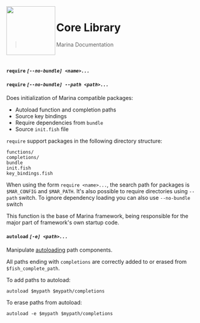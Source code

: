 <img src="https://cdn.rawgit.com/oh-my-fish/oh-my-fish/e4f1c2e0219a17e2c748b824004c8d0b38055c16/docs/logo.svg" align="left" width="128px" height="128px"/>

# Core Library

> Marina Documentation

<br>

#### `require` _`[--no-bundle] <name>...`_
#### `require` _`[--no-bundle] --path <path>...`_

Does initialization of Marina compatible packages:

* Autoload function and completion paths
* Source key bindings
* Require dependencies from `bundle`
* Source `init.fish` file

`require` support packages in the following directory structure:

```
functions/
completions/
bundle
init.fish
key_bindings.fish
```

When using the form `require <name>...`, the search path for packages is
`$MAR_CONFIG` and `$MAR_PATH`. It's also possible to require directories
using `--path` switch. To ignore dependency loading you can also use
`--no-bundle` switch

This function is the base of Marina framework, being responsible for
the major part of framework's own startup code.

#### `autoload` _`[-e] <path>...`_

Manipulate [autoloading] path components.

All paths ending with `completions` are correctly added to or erased from
`$fish_complete_path`.

To add paths to autoload:

```fish
autoload $mypath $mypath/completions
```

To erase paths from autoload:

```fish
autoload -e $mypath $mypath/completions
```

[autoloading]: http://fishshell.com/docs/current/index.html#syntax-function-autoloading
